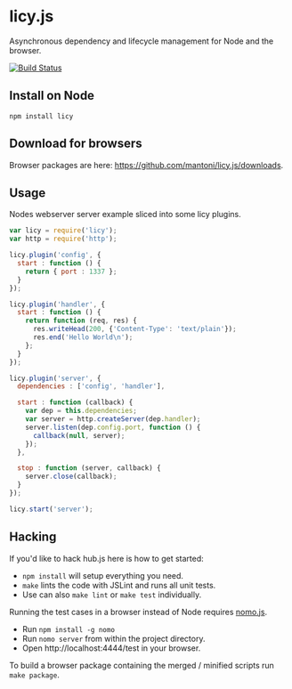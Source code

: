 # licy.js

Asynchronous dependency and lifecycle management for Node and the browser.

[![Build Status](https://secure.travis-ci.org/mantoni/licy.js.png?branch=master)](http://travis-ci.org/mantoni/licy.js)

## Install on Node

```
npm install licy
```

## Download for browsers

Browser packages are here: https://github.com/mantoni/licy.js/downloads.

## Usage

Nodes webserver server example sliced into some licy plugins.

```js
var licy = require('licy');
var http = require('http');

licy.plugin('config', {
  start : function () {
    return { port : 1337 };
  }
});

licy.plugin('handler', {
  start : function () {
    return function (req, res) {
      res.writeHead(200, {'Content-Type': 'text/plain'});
      res.end('Hello World\n');
    };
  }
});

licy.plugin('server', {
  dependencies : ['config', 'handler'],

  start : function (callback) {
    var dep = this.dependencies;
    var server = http.createServer(dep.handler);
    server.listen(dep.config.port, function () {
      callback(null, server);
    });
  },

  stop : function (server, callback) {
    server.close(callback);
  }
});

licy.start('server');
```

## Hacking

If you'd like to hack hub.js here is how to get started:

 - `npm install` will setup everything you need.
 - `make` lints the code with JSLint and runs all unit tests.
 - Use can also `make lint` or `make test` individually.

Running the test cases in a browser instead of Node requires [nomo.js](https://github.com/mantoni/nomo.js).

 - Run `npm install -g nomo`
 - Run `nomo server` from within the project directory.
 - Open http://localhost:4444/test in your browser.

To build a browser package containing the merged / minified scripts run `make package`.
